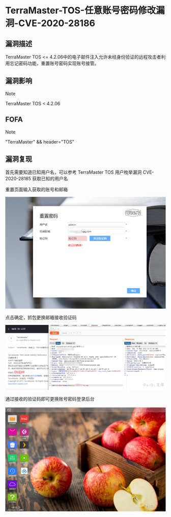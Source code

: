 # TerraMaster-TOS-任意账号密码修改漏洞-CVE-2020-28186

## 漏洞描述

TerraMaster TOS <= 4.2.06中的电子邮件注入允许未经身份验证的远程攻击者利用忘记密码功能，重置账号密码实现账号接管。

## 漏洞影响

> [!NOTE]
>
> TerraMaster TOS < 4.2.06

## FOFA

> [!NOTE]
>
> "TerraMaster" && header="TOS"

## 漏洞复现

首先需要知道已知用户名，可以参考 TerraMaster TOS 用户枚举漏洞 CVE-2020-28185 获取已知的用户名

重置页面输入获取的账号和邮箱

![](TerraMaster-TOS-任意账号密码修改漏洞-CVE-2020-28186.assets/16273631202739468.jpg)

点击确定，抓包更换邮箱接收验证码

![](TerraMaster-TOS-任意账号密码修改漏洞-CVE-2020-28186.assets/1627363120627529.jpg)

通过接收的验证码即可更换账号密码登录后台

![](TerraMaster-TOS-任意账号密码修改漏洞-CVE-2020-28186.assets/16273631213917508.jpg)

